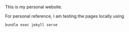 This is my personal website.

For personal reference, I am testing the pages locally using

```
bundle exec jekyll serve
```